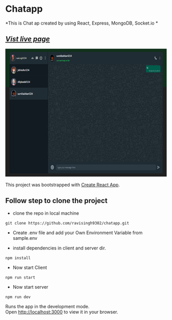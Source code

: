
# Chatapp
*This is Chat ap created by using React, Express, MongoDB, Socket.io *

## *[Vist live page](https://ravisingh-chatapp.vercel.app)*

<p align="center" ><img src="https://github.com/ravisingh9302/chatapp/blob/main/client/public/Screenshot.png" alt="" height="400px"></p>


This project was bootstrapped with [Create React App](https://github.com/facebook/create-react-app).

## Follow step to clone the project
* clone the repo in local machine
```
git clone https://github.com/ravisingh9302/chatapp.git

```
* Create .env file and add your Own Environment Variable from sample.env

* install dependencies in client and server dir.
```
npm install
```
* Now start Client 
```
npm run start
```
* Now start server 
```
npm run dev
```
Runs the app in the development mode.\
Open [http://localhost:3000](http://localhost:3000) to view it in your browser.

